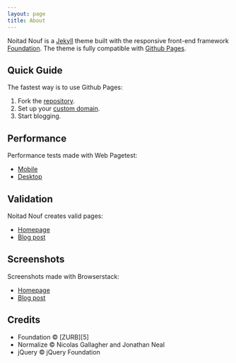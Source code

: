 ```yaml
---
layout: page
title: About
---
```


Noitad Nouf is a [Jekyll][1] theme built with the responsive
front-end framework [Foundation][2]. The theme is fully compatible with [Github Pages][3].

## Quick Guide

The fastest way is to use Github Pages:

1. Fork the [repository](https://github.com/penibelst/jekyll-noitadnouf).
1. Set up your [custom domain](https://help.github.com/articles/setting-up-a-custom-domain-with-pages).
1. Start blogging.

## Performance

Performance tests made with Web Pagetest:

* [Mobile](http://www.webpagetest.org/result/140419_0X_QJZ/)
* [Desktop](http://www.webpagetest.org/result/140419_EA_QH8/)

## Validation

Noitad Nouf creates valid pages:

* [Homepage](http://validator.nu/?doc=http%3A%2F%2Fnoitadnouf.penibelst.de%2F)
* [Blog post](http://validator.nu/?doc=http%3A%2F%2Fnoitadnouf.penibelst.de%2Fblog%2F2014%2Fi-hate-winter%2F)

## Screenshots

Screenshots made with Browserstack:

* [Homepage](http://www.browserstack.com/screenshots/ef015b71fbc13a86d6658a8087faa6788743ca91)
* [Blog post](http://www.browserstack.com/screenshots/e58d501fcc2eff5d1e6ff6b63dbbdbeadc944b2f)

## Credits

* Foundation © [ZURB][5]
* Normalize © Nicolas Gallagher and Jonathan Neal
* jQuery © jQuery Foundation

[1]: http://jekyllrb.com/
[2]: http://foundation.zurb.com/
[3]: https://pages.github.com/
